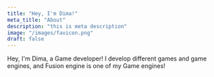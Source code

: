 ```yaml
---
title: "Hey, I'm Dima!"
meta_title: "About"
description: "this is meta description"
image: "/images/favicon.png"
draft: false
---
```


Hey, I'm Dima, a Game developer! I develop different games and game engines, and Fusion engine is one of my Game engines!
